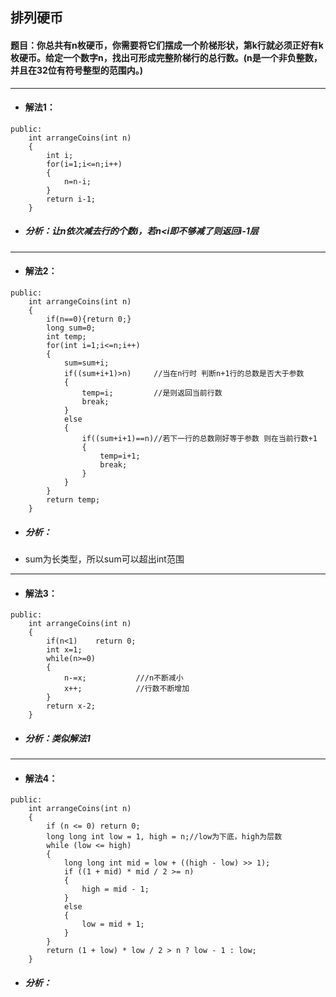 ## 排列硬币
#### 题目：你总共有n枚硬币，你需要将它们摆成一个阶梯形状，第k行就必须正好有k枚硬币。给定一个数字n，找出可形成完整阶梯行的总行数。(n是一个非负整数，并且在32位有符号整型的范围内。)
---
* #### 解法1：
```
public:
    int arrangeCoins(int n) 
    {
        int i;
        for(i=1;i<=n;i++)
        {
            n=n-i;
        }
        return i-1;
    }
```
* ##### 分析：让n依次减去行的个数i，若n<i即不够减了则返回i-1层
---
* #### 解法2：
```
public:
    int arrangeCoins(int n) 
    {
        if(n==0){return 0;}
        long sum=0;                 
        int temp;
        for(int i=1;i<=n;i++)
        {
            sum=sum+i;
            if((sum+i+1)>n)     //当在n行时 判断n+1行的总数是否大于参数         
            {
                temp=i;         //是则返回当前行数             
                break;
            }
            else 
            {
                if((sum+i+1)==n)//若下一行的总数刚好等于参数 则在当前行数+1    
                {
                    temp=i+1;
                    break;
                }
            }
        }
        return temp;
    }
```
* ##### 分析：
* sum为长类型，所以sum可以超出int范围
---
* #### 解法3：
```
public:
    int arrangeCoins(int n) 
    {
        if(n<1)    return 0; 
        int x=1;
        while(n>=0)
        {
            n-=x;           ///n不断减小
            x++;            //行数不断增加
        }
        return x-2;
    }
```
* ##### 分析：类似解法1
---
* #### 解法4：
```
public:
    int arrangeCoins(int n) 
    {
        if (n <= 0) return 0;
        long long int low = 1, high = n;//low为下底，high为层数
        while (low <= high) 
        {
            long long int mid = low + ((high - low) >> 1);
            if ((1 + mid) * mid / 2 >= n) 
            {
                high = mid - 1;
            } 
            else 
            {
                low = mid + 1;
            }
        }
        return (1 + low) * low / 2 > n ? low - 1 : low;
    }
```
* ##### 分析：

